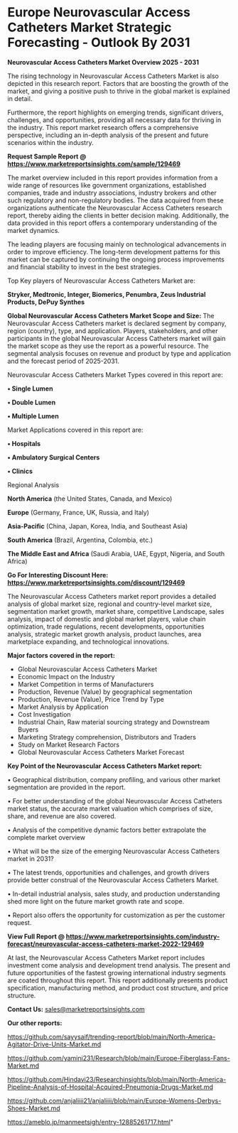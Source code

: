  # Europe Neurovascular Access Catheters Market Strategic Forecasting - Outlook By 2031

<Strong> Neurovascular Access Catheters Market Overview 2025 - 2031</strong>

The rising technology in Neurovascular Access Catheters Market is also depicted in this research report. Factors that are boosting the growth of the market, and giving a positive push to thrive in the global market is explained in detail.

Furthermore, the report highlights on emerging trends, significant drivers, challenges, and opportunities, providing all necessary data for thriving in the industry. This report market research offers a comprehensive perspective, including an in-depth analysis of the present and future scenarios within the industry.

<strong>Request Sample Report @ <a href=https://www.marketreportsinsights.com/sample/129469>https://www.marketreportsinsights.com/sample/129469</a></strong>

The market overview included in this report provides information from a wide range of resources like government organizations, established companies, trade and industry associations, industry brokers and other such regulatory and non-regulatory bodies. The data acquired from these organizations authenticate the Neurovascular Access Catheters research report, thereby aiding the clients in better decision making. Additionally, the data provided in this report offers a contemporary understanding of the market dynamics.

The leading players are focusing mainly on technological advancements in order to improve efficiency. The long-term development patterns for this market can be captured by continuing the ongoing process improvements and financial stability to invest in the best strategies.

Top Key players of Neurovascular Access Catheters Market are:

<strong>Stryker, Medtronic, Integer, Biomerics, Penumbra, Zeus Industrial Products, DePuy Synthes</strong>

<strong><b>Global Neurovascular Access Catheters Market Scope and Size:</b></strong>
The Neurovascular Access Catheters market is declared segment by company, region (country), type, and application. Players, stakeholders, and other participants in the global Neurovascular Access Catheters market will gain the market scope as they use the report as a powerful resource. The segmental analysis focuses on revenue and product by type and application and the forecast period of 2025-2031.

Neurovascular Access Catheters Market Types covered in this report are:

<strong>• Single Lumen

• Double Lumen

• Multiple Lumen</strong>

Market Applications covered in this report are:

<strong>• Hospitals

• Ambulatory Surgical Centers

• Clinics</strong> 

Regional Analysis

<strong>North America</strong> (the United States, Canada, and Mexico)

<strong>Europe</strong> (Germany, France, UK, Russia, and Italy)

<strong>Asia-Pacific</strong> (China, Japan, Korea, India, and Southeast Asia)

<strong>South America</strong> (Brazil, Argentina, Colombia, etc.)

<strong>The Middle East and Africa</strong> (Saudi Arabia, UAE, Egypt, Nigeria, and South Africa)

<strong>Go For Interesting Discount Here: <a href=https://www.marketreportsinsights.com/discount/129469>https://www.marketreportsinsights.com/discount/129469</a></strong>

The Neurovascular Access Catheters market report provides a detailed analysis of global market size, regional and country-level market size, segmentation market growth, market share, competitive Landscape, sales analysis, impact of domestic and global market players, value chain optimization, trade regulations, recent developments, opportunities analysis, strategic market growth analysis, product launches, area marketplace expanding, and technological innovations.

<strong><b>Major factors covered in the report:</b></strong>
<ul>
  <li>Global Neurovascular Access Catheters Market </li>
  <li>Economic Impact on the Industry</li>
  <li>Market Competition in terms of Manufacturers</li>
  <li>Production, Revenue (Value) by geographical segmentation</li>
  <li>Production, Revenue (Value), Price Trend by Type</li>
  <li>Market Analysis by Application</li>
  <li>Cost Investigation</li>
  <li>Industrial Chain, Raw material sourcing strategy and Downstream Buyers</li>
  <li>Marketing Strategy comprehension, Distributors and Traders</li>
  <li>Study on Market Research Factors</li>
  <li>Global Neurovascular Access Catheters Market Forecast</li>
</ul>

<strong><b>Key Point of the Neurovascular Access Catheters Market report:</b></strong>

• Geographical distribution, company profiling, and various other market segmentation are provided in the report.

• For better understanding of the global Neurovascular Access Catheters market status, the accurate market valuation which comprises of size, share, and revenue are also covered.

• Analysis of the competitive dynamic factors better extrapolate the complete market overview

• What will be the size of the emerging Neurovascular Access Catheters market in 2031?

• The latest trends, opportunities and challenges, and growth drivers provide better construal of the Neurovascular Access Catheters Market.

• In-detail industrial analysis, sales study, and production understanding shed more light on the future market growth rate and scope.

• Report also offers the opportunity for customization as per the customer request.

<strong><b>View Full Report @ <a href=https://www.marketreportsinsights.com/industry-forecast/neurovascular-access-catheters-market-2022-129469>https://www.marketreportsinsights.com/industry-forecast/neurovascular-access-catheters-market-2022-129469</a></b></strong>


At last, the Neurovascular Access Catheters Market report includes investment come analysis and development trend analysis. The present and future opportunities of the fastest growing international industry segments are coated throughout this report. This report additionally presents product specification, manufacturing method, and product cost structure, and price structure.

<strong>Contact Us:</strong>
sales@marketreportsinsights.com

<strong>Our other reports:</strong>

<a href=https://github.com/sayysaif/trending-report/blob/main/North-America-Agitator-Drive-Units-Market.md>https://github.com/sayysaif/trending-report/blob/main/North-America-Agitator-Drive-Units-Market.md</a>

<a href=https://github.com/yamini231/Research/blob/main/Europe-Fiberglass-Fans-Market.md>https://github.com/yamini231/Research/blob/main/Europe-Fiberglass-Fans-Market.md</a>

<a href=https://github.com/Hindavi23/Researchinsights/blob/main/North-America-Pipeline-Analysis-of-Hospital-Acquired-Pneumonia-Drugs-Market.md>https://github.com/Hindavi23/Researchinsights/blob/main/North-America-Pipeline-Analysis-of-Hospital-Acquired-Pneumonia-Drugs-Market.md</a>

<a href=https://github.com/anjaliiii21/anjaliiii/blob/main/Europe-Womens-Derbys-Shoes-Market.md>https://github.com/anjaliiii21/anjaliiii/blob/main/Europe-Womens-Derbys-Shoes-Market.md</a>

<a href=https://ameblo.jp/manmeetsigh/entry-12885261717.html>https://ameblo.jp/manmeetsigh/entry-12885261717.html</a>"
